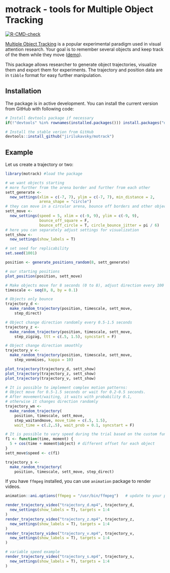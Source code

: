 # motrack - tools for Multiple Object Tracking

<!-- badges: start -->
[![R-CMD-check](https://github.com/jirilukavsky/motrack/actions/workflows/R-CMD-check.yaml/badge.svg)](https://github.com/jirilukavsky/motrack/actions/workflows/R-CMD-check.yaml)
<!-- badges: end -->

[Multiple Object Tracking](http://www.scholarpedia.org/article/Multiple_object_tracking) 
is a popular experimental paradigm used in visual attention research.
Your goal is to remember several objects and 
keep track of the them while they move ([demo](https://youtu.be/lAQM4QJRYV8)).

This package allows researcher to generate object trajectories, 
visualize them and export them for experiments.
The trajectory and position data are in `tibble` format for easy further manipulation.

## Installation

The package is in active development. 
You can install the current version from GitHub with following code:

``` r
# Install devtools package if necessary
if(!"devtools" %in% rownames(installed.packages())) install.packages("devtools")

# Install the stable verion from GitHub
devtools::install_github("jirilukavsky/motrack")
```

## Example

Let us create a trajectory or two:

``` r
library(motrack) #load the package

# we want objects starting 
# more further from the arena border and further from each other
sett_generate <-
  new_settings(xlim = c(-7, 7), ylim = c(-7, 7), min_distance = 2,
               arena_shape = "circle")
# they can move in a circular arena, bounce off borders and other objects
sett_move <-
  new_settings(speed = 5, xlim = c(-9, 9), ylim = c(-9, 9),
               bounce_off_square = F,
               bounce_off_circle = T, circle_bounce_jitter = pi / 6)
# here you can separately adjust settings for visualization
sett_show <-
  new_settings(show_labels = T)

# set seed for replicability
set.seed(1001)

position <- generate_positions_random(8, sett_generate)

# our starting positions
plot_position(position, sett_move)

# Make objects move for 8 seconds (0 to 8), adjust direction every 100 ms
timescale <- seq(0, 8, by = 0.1)

# Objects only bounce
trajectory_d <- 
  make_random_trajectory(position, timescale, sett_move, 
    step_direct)

# Object change direction randomly every 0.5-1.5 seconds
trajectory_z <- 
  make_random_trajectory(position, timescale, sett_move, 
    step_zigzag, ttt = c(.5, 1.5), syncstart = F)

# Object change direction smoothly
trajectory_v <- 
  make_random_trajectory(position, timescale, sett_move, 
    step_vonmises, kappa = 10)

plot_trajectory(trajectory_d, sett_show)
plot_trajectory(trajectory_z, sett_show)
plot_trajectory(trajectory_v, sett_show)

# It is possible to implement complex motion patterns:
# Object move for 0.5-1.5 seconds or wait for 0.2-0.5 seconds. 
# After movement/waiting, it waits with probability 0.1, 
# otherwise it changes direction randomly
trajectory_wm <- 
  make_random_trajectory(
    position, timescale, sett_move, 
    step_waitandmove, move_time = c(.5, 1.5), 
    wait_time = c(.2,.5), wait_prob = 0.1, syncstart = F)

# It is possible to vary speed during the trial based on the custom function
f1 <- function(time, moment) {
  5 + cos(time + moment$object) # different offset for each object
}
sett_move$speed <- c(f1)

trajectory_s <- 
  make_random_trajectory(
    position, timescale, sett_move, step_direct)
```

If you have `ffmpeg` installed, you can use `animation` package to render videos.

``` r
animation::ani.options(ffmpeg = "/usr/bin/ffmpeg")   # update to your path

render_trajectory_video("trajectory_d.mp4", trajectory_d, 
  new_settings(show_labels = T), targets = 1:4
)
render_trajectory_video("trajectory_z.mp4", trajectory_z, 
  new_settings(show_labels = T), targets = 1:4
)
render_trajectory_video("trajectory_v.mp4", trajectory_v, 
  new_settings(show_labels = T), targets = 1:4
)

# variable speed example
render_trajectory_video("trajectory_s.mp4", trajectory_s, 
  new_settings(show_labels = T), targets = 1:4
)
```
